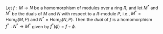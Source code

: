 Let $f: M \to N$ be a homomorphism of modules over a ring $R$, and let $M^*$ and $N^*$ be the duals of $M$ and $N$ with respect to a $R$-module $P$, i.e., $M^* = \mathrm{Hom}_{R}(M, P)$ and $N^* = \mathrm{Hom}_{R}(N, P)$. Then the *dual* of $f$ is a homomorphism $f^*: N^* \to M^*$ given by $f^*(\phi) = f \circ \phi$.
